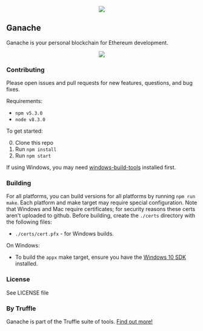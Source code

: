 <p align="center">
  <img src="https://github.com/trufflesuite/ganache/blob/new_ui/resources/icons/png/128x128.png?raw=true")
</p>

## Ganache

Ganache is your personal blockchain for Ethereum development. 

<p align="center">
  <img src="https://github.com/trufflesuite/ganache/blob/new_ui/.github/images/ganache_screenshot.jpg?raw=true"/>
</p>

### Contributing

Please open issues and pull requests for new features, questions, and bug fixes.

Requirements:

- `npm v5.3.0`
- `node v8.3.0`

To get started:

0. Clone this repo
0. Run `npm install`
0. Run `npm start`

If using Windows, you may need [windows-build-tools](https://www.npmjs.com/package/windows-build-tools) installed first.

### Building

For all platforms, you can build versions for all platforms by running `npm run make`. Each platform and make target may require special configuration. Note that Windows and Mac require certificates; for security reasons these certs aren't uploaded to github. Before building, create the `./certs` directory with the following files:

* `./certs/cert.pfx` - for Windows builds.

On Windows: 

* To build the `appx` make target, ensure you have the [Windows 10 SDK](https://developer.microsoft.com/en-us/windows/downloads/windows-10-sdk) installed. 

### License

See LICENSE file

### By Truffle

Ganache is part of the Truffle suite of tools. [Find out more!](http://truffleframework.com)

